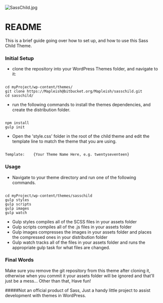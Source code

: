 ![SassChild.jpg](http://joshuamapley.com/storage/app/media/SassChild.jpg)
# README #

This is a brief guide going over how to set up, and how to use this Sass Child Theme.

### Initial Setup ###

* clone the repository into your WordPress Themes folder, and navigate to it:

```

cd myProject/wp-content/themes/
git clone https://Mapleish@bitbucket.org/Mapleish/sasschild.git
cd sasschild/
```

* run the following commands to install the themes dependencies, and create the distribution folder.
```

npm install
gulp init
```
* Open the 'style.css' folder in the root of the child theme and edit the template line to match the theme that you are using.
```

Template:    {Your Theme Name Here, e.g. twentyseventeen}
```
### Usage ###

* Navigate to your theme directory and run one of the following commands.
```

cd myProject/wp-content/themes/sasschild
gulp styles
gulp scripts
gulp images
gulp watch
```
* Gulp styles compiles all of the SCSS files in your assets folder
* Gulp scripts compiles all of the .js files in your assets folder
* Gulp images compresses the images in your assets folder and places the compressed ones in your distribution folder
* Gulp watch tracks all of the files in your assets folder and runs the appropriate gulp task for what files are changed.

### Final Words ###

Make sure you remove the git repository from this theme after cloning it, otherwise when you commit it your assets folder will be ignored and that'll just be a mess... Other than that, Have fun!

#####Not an official product of Sass, Just a handy little project to assist development with themes in WordPress.
